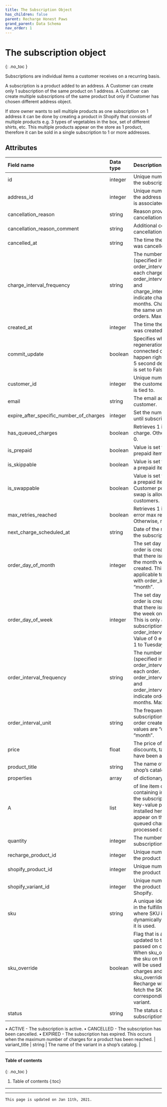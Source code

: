 ```yaml
---
title: The Subscription Object
has_children: false
parent: Recharge Honest Paws
grand_parent: Data Schema
nav_order: 1
---
```

# The subscription object
{: .no_toc }

Subscriptions are individual items a customer receives on a recurring basis.

A subscription is a product added to an address. A Customer can create only 1 subscription of the same product on 1 address. A Customer can create multiple subscriptions of the same product but only if Customer has chosen different address object.

If store owner wants to sell multiple products as one subscription on 1 address it can be done by creating a product in Shopify that consists of multiple products e.g. 3 types of vegetables in the box, set of different shirts, etc. This multiple products appear on the store as 1 product, therefore it can be sold in a single subscription to 1 or more addresses.

## Attributes

| Field name  | Data type  | Description  |
| :---------- | :--------- | :----------- |
| id | integer | Unique numeric identifier for the subscription. |
| address_id | integer | Unique numeric identifier for the address the subscription is associated with. |
| cancellation_reason | string | Reason provided for cancellation. |
| cancellation_reason_comment | string | Additional comment for cancellation. |
| cancelled_at | string | The time the subscription was cancelled. |
| charge_interval_frequency | string | The number of units (specified in order_interval_unit) between each charge. For example, order_interval_unit=month and charge_interval_frequency=3, indicate charge every 3 months. Charges must use the same unit types as orders. Max value: 1000 |
| created_at | integer | The time the subscription was created. |
| commit_update | boolean | Specifies whether the regeneration of the connected charge should happen right away, or after a 5 second delay (when value is set to False). |
| customer_id | integer | Unique numeric identifier for the customer the subscription is tied to. |
| email | string | The email address of the customer. |
| expire_after_specific_number_of_charges | integer | Set the number of charges until subscription expires. |
| has_queued_charges | boolean | Retrieves 1 if there is queued charge. Otherwise, retrieves 0. |
| is_prepaid | boolean | Value is set to True if it is a prepaid item. |
| is_skippable | boolean | Value is set to True if it is not a prepaid item |
| is_swappable | boolean | Value is set to True if it is not a prepaid item and if in Customer portal settings swap is allowed for customers. |
| max_retries_reached | boolean | Retrieves 1 if charge has an error max retries reached. Otherwise, retrieves 0. |
| next_charge_scheduled_at | string | Date of the next charge for the subscription. |
| order_day_of_month | integer | The set day of the month order is created. Default is that there isn’t a strict day of the month when the order is created. This is only applicable to subscriptions with order_interval_unit = “month”. |
| order_day_of_week | integer | The set day of the week order is created. Default is that there isn’t a strict day of the week order is created. This is only applicable to subscriptions with order_interval_unit = “week”. Value of 0 equals to Monday, 1 to Tuesday etc. |
| order_interval_frequency | string | The number of units (specified in order_interval_unit) between each order. For example, order_interval_unit=month and order_interval_frequency=3, indicate order every 3 months. Max value: 1000 |
| order_interval_unit | string | The frequency which a subscription should have the order created with. Valid values are “day”,“week”, and “month”. |
| price | float | The price of the item before discounts, taxes, or shipping have been applied. |
| product_title | string | The name of the product in a shop’s catalog. |
| properties | array | of dictionary objects |
| A | list | of line item objects, each one containing information about the subscription. Custom key-value pairs can be installed here, they will appear on the connected queued charge and after it is processed on the order itself. |
| quantity | integer | The number of items in the subscription. |
| recharge_product_id | integer | Unique number identifier of the product in ReCharge. |
| shopify_product_id | integer | Unique number identifier of the product in Shopify. |
| shopify_variant_id | integer | Unique number identifier of the product variant in Shopify. |
| sku | string | A unique identifier of the item in the fulfillment. In cases where SKU is blank, it will be dynamically pulled whenever it is used. |
| sku_override | boolean | Flag that is automatically updated to true when SKU is passed on create or update. When sku_override is true, the sku on the subscription will be used to generate charges and orders. When sku_override is false, Recharge will dynamically fetch the SKU from the corresponding shopify variant. |
| status | string | The status of the subscription. Valid values:
• ACTIVE - The subscription is active.
• CANCELLED - The subscription has been cancelled.
• EXPIRED - The subscription has expired. This occurs when the maximum number of charges for a product has been reached.
| variant_title | string | The name of the variant in a shop’s catalog. | 

---

#### Table of contents
{: .no_toc }

1. Table of contents
{:toc}

---



---
```
This page is updated on Jan 11th, 2021.
```
